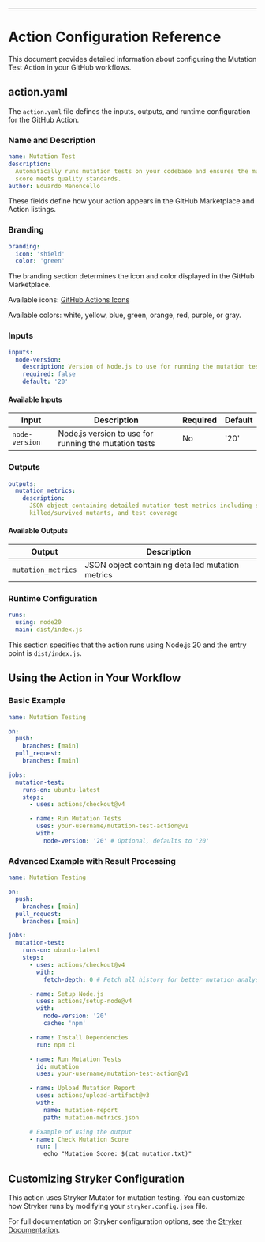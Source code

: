 ---

# Action Configuration Reference

This document provides detailed information about configuring the Mutation Test
Action in your GitHub workflows.

## action.yaml

The `action.yaml` file defines the inputs, outputs, and runtime configuration
for the GitHub Action.

### Name and Description

```yaml
name: Mutation Test
description:
  Automatically runs mutation tests on your codebase and ensures the mutation
  score meets quality standards.
author: Eduardo Menoncello
```

These fields define how your action appears in the GitHub Marketplace and Action
listings.

### Branding

```yaml
branding:
  icon: 'shield'
  color: 'green'
```

The branding section determines the icon and color displayed in the GitHub
Marketplace.

Available icons:
[GitHub Actions Icons](https://docs.github.com/en/actions/creating-actions/metadata-syntax-for-github-actions#brandingicon)

Available colors: white, yellow, blue, green, orange, red, purple, or gray.

### Inputs

```yaml
inputs:
  node-version:
    description: Version of Node.js to use for running the mutation tests
    required: false
    default: '20'
```

#### Available Inputs

| Input          | Description                                           | Required | Default |
| -------------- | ----------------------------------------------------- | -------- | ------- |
| `node-version` | Node.js version to use for running the mutation tests | No       | '20'    |

### Outputs

```yaml
outputs:
  mutation_metrics:
    description:
      JSON object containing detailed mutation test metrics including score,
      killed/survived mutants, and test coverage
```

#### Available Outputs

| Output             | Description                                      |
| ------------------ | ------------------------------------------------ |
| `mutation_metrics` | JSON object containing detailed mutation metrics |

### Runtime Configuration

```yaml
runs:
  using: node20
  main: dist/index.js
```

This section specifies that the action runs using Node.js 20 and the entry point
is `dist/index.js`.

## Using the Action in Your Workflow

### Basic Example

```yaml
name: Mutation Testing

on:
  push:
    branches: [main]
  pull_request:
    branches: [main]

jobs:
  mutation-test:
    runs-on: ubuntu-latest
    steps:
      - uses: actions/checkout@v4

      - name: Run Mutation Tests
        uses: your-username/mutation-test-action@v1
        with:
          node-version: '20' # Optional, defaults to '20'
```

### Advanced Example with Result Processing

```yaml
name: Mutation Testing

on:
  push:
    branches: [main]
  pull_request:
    branches: [main]

jobs:
  mutation-test:
    runs-on: ubuntu-latest
    steps:
      - uses: actions/checkout@v4
        with:
          fetch-depth: 0 # Fetch all history for better mutation analysis

      - name: Setup Node.js
        uses: actions/setup-node@v4
        with:
          node-version: '20'
          cache: 'npm'

      - name: Install Dependencies
        run: npm ci

      - name: Run Mutation Tests
        id: mutation
        uses: your-username/mutation-test-action@v1

      - name: Upload Mutation Report
        uses: actions/upload-artifact@v3
        with:
          name: mutation-report
          path: mutation-metrics.json

      # Example of using the output
      - name: Check Mutation Score
        run: |
          echo "Mutation Score: $(cat mutation.txt)"
```

## Customizing Stryker Configuration

This action uses Stryker Mutator for mutation testing. You can customize how
Stryker runs by modifying your `stryker.config.json` file.

For full documentation on Stryker configuration options, see the
[Stryker Documentation](https://stryker-mutator.io/docs/stryker-js/configuration/).

